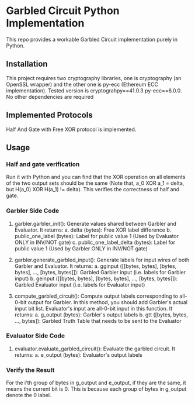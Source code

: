 # Garbled Circuit Python Implementation
This repo provides a workable Garbled Circuit implementation purely in Python.

## Installation
This project requires two cryptography libraries, one is cryptography (an OpenSSL wrapper) and the other one is py-ecc (Ethereum ECC implementation). Tested version is cryptograhpy==41.0.3 py-ecc==6.0.0. No other dependencies are required

## Implemented Protocols
Half And Gate with Free XOR protocol is implemented.

## Usage
### Half and gate verification
Run it with Python and you can find that the XOR operation on all elements of the two output sets should be the same (Note that, a_0 XOR a_1 = delta, but H(a_0) XOR H(a_1) != delta). This verifies the correctness of half and gate.

### Garbler Side Code
1. garbler.garbler_init(): Generate values shared between Garbler and Evaluator. It returns:
    a. delta (bytes): Free XOR label difference
    b. public_one_label (bytes): Label for public value 1 (Used by Evaluator ONLY in INV/NOT gate)
    c. public_one_label_delta (bytes): Label for public value 1 (Used by Garbler ONLY in INV/NOT gate)

2. garbler.generate_garbled_input(): Generate labels for input wires of both Garbler and Evaluator. It returns:
    a. gginput ([[bytes, bytes], [bytes, bytes], ..., [bytes, bytes]]): Garbled Garbler input (i.e. labels for Garbler input)
    b. geinput ([[bytes, bytes], [bytes, bytes], ..., [bytes, bytes]]): Garbled Evaluator input (i.e. labels for Evaluator input)

3. compute_garbled_circuit(): Compute output labels corresponding to all-0-bit output for Garbler. In this method, you should add Garbler's actual input bit list. Evaluator's input are all-0-bit input in this function. It returns:
    a. g_output (bytes): Garbler's output labels
    b. gtt ([bytes, bytes, ..., bytes]): Garbled Truth Table that needs to be sent to the Evaluator

### Evaluator Side Code
1. evaluator.evaluate_garbled_circuit(): Evaluate the garbled circuit. It returns:
    a. e_output (bytes): Evaluator's output labels

### Verify the Result
For the i'th group of bytes in g_output and e_output, if they are the same, it means the current bit is 0. This is because each group of bytes in g_output denote the 0 label.
